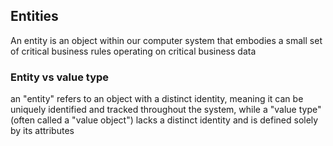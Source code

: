 ## Entities
An entity is an object within our computer system that embodies a small set of critical business rules operating on critical business data


### Entity vs value type
an "entity" refers to an object with a distinct identity, meaning it can be uniquely identified and tracked throughout the system, while a "value type" (often called a "value object") lacks a distinct identity and is defined solely by its attributes